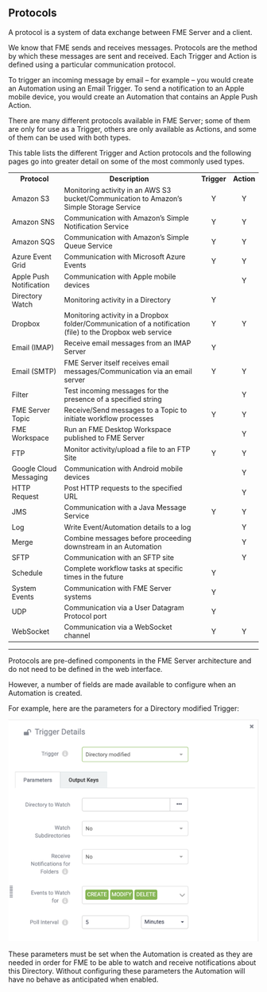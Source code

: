 ## Protocols ##

A protocol is a system of data exchange between FME Server and a client.

We know that FME sends and receives messages. Protocols are the method by which these messages are sent and received. Each Trigger and Action is defined using a particular communication protocol.

To trigger an incoming message by email – for example – you would create an Automation using an Email Trigger. To send a notification to an Apple mobile device, you would create an Automation that contains an Apple Push Action.

There are many different protocols available in FME Server; some of them are only for use as a Trigger, others are only available as Actions, and some of them can be used with both types.

This table lists the different Trigger and Action protocols and the following pages go into greater detail on some of the most commonly used types.

<table>
<tr><th>Protocol</th><th>Description</th><th>Trigger</th><th>Action</th></tr>
<tr><td>Amazon S3</td><td> Monitoring activity in an AWS S3 bucket/Communication to Amazon’s Simple Storage Service</td><td align="center">Y</td><td align="center">Y</td></tr>
<tr><td>Amazon SNS</td><td>Communication with Amazon’s Simple Notification Service</td><td align="center">Y</td><td align="center">Y</td></tr>
<tr><td>Amazon SQS</td><td>Communication with Amazon’s Simple Queue Service</td><td align="center">Y</td><td align="center">Y</td></tr>
<tr><td>Azure Event Grid</td><td>Communication with Microsoft Azure Events</td><td align="center">Y</td><td align="center">Y</td></tr>
<tr><td>Apple Push Notification</td><td>Communication with Apple mobile devices</td><td></td><td align="center">Y</td></tr>
<tr><td>Directory Watch</td><td>Monitoring activity in a Directory</td><td align="center">Y</td><td></td></tr>
<tr><td>Dropbox</td><td>Monitoring activity in a Dropbox folder/Communication of a notification (file) to the Dropbox web service</td><td align="center">Y</td><td align="center">Y</td></tr>
<tr><td>Email (IMAP)</td><td>Receive email messages from an IMAP Server</td><td align="center">Y</td><td align="center"></td></tr>
<tr><td>Email (SMTP)</td><td>FME Server itself receives email messages/Communication via an email server</td><td align="center">Y</td><td align="center">Y</td></tr>
<tr><td>Filter</td><td>Test incoming messages for the presence of a specified string</td><td align="center"></td><td align="center">Y</td></tr>
<tr><td>FME Server Topic</td><td>Receive/Send messages to a Topic to initiate workflow processes</td><td align="center">Y</td><td align="center">Y</td></tr>
<tr><td>FME Workspace</td><td>Run an FME Desktop Workspace published to FME Server</td><td align="center"></td><td align="center">Y</td></tr>
<tr><td>FTP</td><td>Monitor activity/upload a file to an FTP Site</td><td align="center">Y</td><td align="center">Y</td></tr>
<tr><td>Google Cloud Messaging</td><td>Communication with Android mobile devices</td><td></td><td align="center">Y</td></tr>
<tr><td>HTTP Request</td><td>Post HTTP requests to the specified URL</td><td></td><td align="center">Y</td></tr>
<tr><td>JMS</td><td>Communication with a Java Message Service</td><td align="center">Y</td><td align="center">Y</td></tr>
<tr><td>Log</td><td>Write Event/Automation details to a log</td><td align="center"></td><td align="center">Y</td></tr>
<tr><td>Merge</td><td>Combine messages before proceeding downstream in an Automation</td><td align="center"></td><td align="center">Y</td></tr>
<tr><td>SFTP</td><td>Communication with an SFTP site</td><td></td><td align="center">Y</td></tr>
<tr><td>Schedule</td><td>Complete workflow tasks at specific times in the future</td><td align="center">Y</td><td align="center"></td></tr>
<tr><td>System Events</td><td>Communication with FME Server systems</td><td align="center">Y</td><td align="center"></td></tr>
<tr><td>UDP</td><td>Communication via a User Datagram Protocol port</td><td align="center">Y</td><td></td></tr>
<tr><td>WebSocket</td><td>Communication via a WebSocket channel</td><td align="center">Y</td><td align="center">Y</td></tr>
</table>

---

Protocols are pre-defined components in the FME Server architecture and do not need to be defined in the web interface.

However, a number of fields are made available to configure when an Automation is created.

For example, here are the parameters for a Directory modified Trigger:

![](./Images/Img4.008.DWProtocolSettings.png)

These parameters must be set when the Automation is created as they are needed in order for FME to be able to watch and receive notifications about this Directory. Without configuring these parameters the Automation will have no behave as anticipated when enabled.
